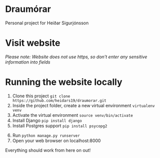 # Draumórar

Personal project for Heiðar Sigurjónsson

# Visit website


*Please note: Website does not use https, so don't enter any sensitive information into fields*

# Running the website locally
1. Clone this project `git clone https://github.com/heidars19/draumorar.git`
2. Inside the project folder, create a new virtual environment `virtualenv venv`
3. Activate the virtual environment `source venv/bin/activate`
4. Install Django `pip install django`
5. Install Postgres support `pip install psycopg2`
<!-- 5. Install Bcrypt `pip install bcrypt` -->
6. Run `python manage.py runserver`
7. Open your web browser on localhost:8000

Everything should work from here on out!
